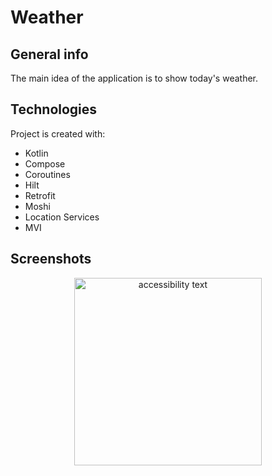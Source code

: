 # Weather

## General info
The main idea of the application is to show today's weather. 

## Technologies
Project is created with:
* Kotlin
* Compose
* Coroutines
* Hilt
* Retrofit
* Moshi
* Location Services
* MVI

## Screenshots
<p align="center">
  <img src="https://user-images.githubusercontent.com/57315212/177255569-cefadff0-5651-4e2a-9431-e924fc45b9da.jpg" width="300" alt="accessibility text">
</p>
